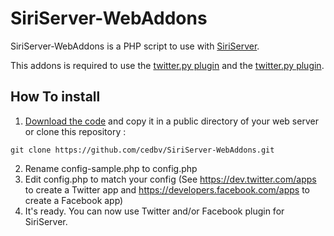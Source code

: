 # SiriServer-WebAddons

SiriServer-WebAddons is a PHP script to use with [SiriServer](https://github.com/cedbv/siriserver).

This addons is required to use the [twitter.py plugin](https://github.com/cedbv/SiriServer/blob/master/plugins/twitter.py) and the [twitter.py plugin](https://github.com/cedbv/SiriServer/blob/master/plugins/facebook.py).

## How To install

1. [Download the code](https://github.com/cedbv/SiriServer-WebAddons/zipball/master) and copy it in a public directory of your web server or clone this repository :
```
git clone https://github.com/cedbv/SiriServer-WebAddons.git
```
2. Rename config-sample.php to config.php
3. Edit config.php to match your config (See https://dev.twitter.com/apps to create a Twitter app and https://developers.facebook.com/apps to create a Facebook app)
4. It's ready. You can now use Twitter and/or Facebook plugin for SiriServer.